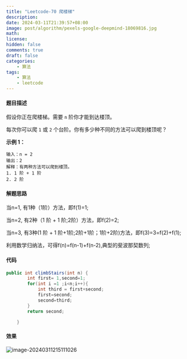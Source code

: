 ```yaml
---
title: "Leetcode-70 爬楼梯"
description: 
date: 2024-03-11T21:39:57+08:00
image: post/algorithm/pexels-google-deepmind-18069816.jpg
math: 
license: 
hidden: false
comments: true
draft: false
categories:
    - 算法
tags:
    - 算法
    - leetcode
---
```


#### 题目描述

假设你正在爬楼梯。需要 `n` 阶你才能到达楼顶。

每次你可以爬 `1` 或 `2` 个台阶。你有多少种不同的方法可以爬到楼顶呢？

 

**示例 1：**

```
输入：n = 2
输出：2
解释：有两种方法可以爬到楼顶。
1. 1 阶 + 1 阶
2. 2 阶
```



#### 解题思路

当n=1, 有1种（1阶）方法，即f(1)=1;

当n=2, 有2种（1 阶 + 1 阶;2阶）方法，即f(2)=2;

当n=3, 有3种(1 阶 + 1 阶+1阶;2阶+1阶；1阶+2阶)方法，即f(3)=3=f(2)+f(1);

利用数学归纳法，可得f(n)=f(n-1)+f(n-2),典型的斐波那契数列;



#### 代码

``` java
public int climbStairs(int n) {
        int first= 1,second=1;
        for(int i =1 ;i<n;i++){
            int third = first+second;
            first=second;
            second=third;
        }
        return second;

    }
```



#### 效果

![image-20240311215111026](https://wechapter.oss-cn-hangzhou.aliyuncs.com/wechat/image202403112151065.png)